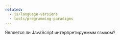 ```yaml
---
related:
  - js/language-versions
  - tools/programming-paradigms
---
```


Является ли JavaScript интерпретируемым языком?
